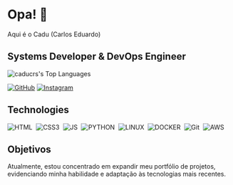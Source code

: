 # Opa! 👋
Aqui é o Cadu (Carlos Eduardo) 

<h2>Systems Developer & DevOps Engineer </h2>



![caducrs's Top Languages](https://github-readme-stats.vercel.app/api/top-langs/?username=caducrs&theme=midnight-purple&show_icons=true&hide_border=true&layout=compact)


 [![GitHub](https://img.shields.io/badge/GitHub-8633ff?style=for-the-badge&logo=github&logoColor=white)](https://github.com/caducrs) [![Instagram](https://img.shields.io/badge/-Instagram-%238633ff?style=for-the-badge&logo=instagram&logoColor=white)](https://www.instagram.com/caduwzy/) 

## Technologies
![HTML](https://img.shields.io/badge/HTML5-E34F26.svg?style=for-the-badge&logo=HTML5&logoColor=white)&nbsp;
![CSS3](https://img.shields.io/badge/CSS3-1572B6.svg?style=for-the-badge&logo=CSS3&logoColor=white)&nbsp;
![JS](https://img.shields.io/badge/JavaScript-F7DF1E.svg?style=for-the-badge&logo=JavaScript&logoColor=black)&nbsp;
![PYTHON](https://img.shields.io/badge/Python-3776AB.svg?style=for-the-badge&logo=Python&logoColor=white)&nbsp;
![LINUX](https://img.shields.io/badge/Linux-FCC624.svg?style=for-the-badge&logo=Linux&logoColor=black)&nbsp;
![DOCKER](https://img.shields.io/badge/Docker-2496ED.svg?style=for-the-badge&logo=Docker&logoColor=white)&nbsp;
![Git](https://img.shields.io/badge/GIT-%238633ff?style=for-the-badge&logo=git&logoColor=white)&nbsp;
![AWS](https://img.shields.io/badge/Amazon%20Web%20Services-232F3E.svg?style=for-the-badge&logo=Amazon-Web-Services&logoColor=white)&nbsp;


## Objetivos
Atualmente, estou concentrado em expandir meu portfólio de projetos, evidenciando minha habilidade e adaptação às tecnologias mais recentes.
